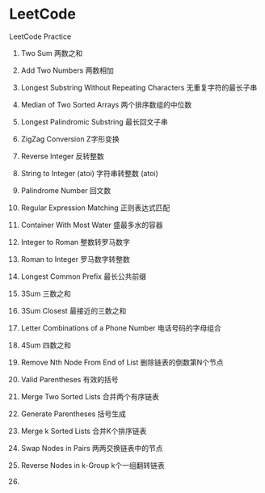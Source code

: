 # LeetCode
LeetCode Practice

001. Two Sum
     两数之和   

002. Add Two Numbers
     两数相加

003. Longest Substring Without Repeating Characters
     无重复字符的最长子串

004. Median of Two Sorted Arrays
     两个排序数组的中位数

005. Longest Palindromic Substring
     最长回文子串

006. ZigZag Conversion
     Z字形变换

007. Reverse Integer
     反转整数

008. String to Integer (atoi)
     字符串转整数 (atoi)

009. Palindrome Number
     回文数

010. Regular Expression Matching
     正则表达式匹配

011. Container With Most Water
     盛最多水的容器

012. Integer to Roman
     整数转罗马数字

013. Roman to Integer
     罗马数字转整数

014. Longest Common Prefix
     最长公共前缀

015. 3Sum
     三数之和

016. 3Sum Closest
     最接近的三数之和

017. Letter Combinations of a Phone Number
     电话号码的字母组合

018. 4Sum
     四数之和

019. Remove Nth Node From End of List
     删除链表的倒数第N个节点

020. Valid Parentheses
     有效的括号

021. Merge Two Sorted Lists
     合并两个有序链表

022. Generate Parentheses
     括号生成

023. Merge k Sorted Lists
     合并K个排序链表

024. Swap Nodes in Pairs
     两两交换链表中的节点

025. Reverse Nodes in k-Group
     k个一组翻转链表

026. 
